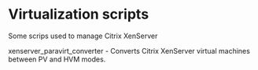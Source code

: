 Virtualization scripts
==============

Some scrips used to manage Citrix XenServer

xenserver_paravirt_converter - Converts Citrix XenServer virtual machines between PV and HVM modes.
